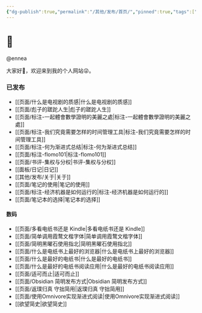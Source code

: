 ```yaml
---
{"dg-publish":true,"permalink":"/其他/发布/首页/","pinned":true,"tags":["gardenEntry"],"dgHomeLink":true,"dgShowBacklinks":false,"dgShowLocalGraph":false,"dgShowInlineTitle":false,"dgShowFileTree":true,"dgEnableSearch":true,"noteIcon":"1","created":"2023-04-12T11:56:07.275+08:00","updated":""}
---
```


# 🌲

@ennea

大家好👋，欢迎来到我的个人网站😜。

### 已发布
- [[页面/什么是电视剧的质感\|什么是电视剧的质感]]
- [[页面/彪子的蹉跎人生\|彪子的蹉跎人生]]
- [[页面/标注-一起體會數學證明的美麗之處\|标注-一起體會數學證明的美麗之處]]
- [[页面/标注-我们究竟需要怎样的时间管理工具\|标注-我们究竟需要怎样的时间管理工具]]
- [[页面/标注-何为渐进式总结\|标注-何为渐进式总结]]
- [[页面/标注-flomo101\|标注-flomo101]]
- [[页面/书评-集权与分权\|书评-集权与分权]]
- [[面板/日记\|日记]]
- [[其他/发布/关于\|关于]]
- [[页面/笔记的使用\|笔记的使用]]
- [[页面/标注-经济机器是如何运行的\|标注-经济机器是如何运行的]]
- [[页面/笔记本的选择\|笔记本的选择]]


<div class="transclusion internal-embed is-loaded"><div class="markdown-embed">



#### 数码
- [[页面/多看电纸书还是 Kindle\|多看电纸书还是 Kindle]]
- [[页面/简单调用霞鹜文楷字体\|简单调用霞鹜文楷字体]]
- [[页面/简明黑曜石使用指北\|简明黑曜石使用指北]]
- [[页面/什么是电纸书上最好的浏览器\|什么是电纸书上最好的浏览器]]
- [[页面/什么是最好的电纸书\|什么是最好的电纸书]]
- [[页面/什么是最好的电纸书阅读应用\|什么是最好的电纸书阅读应用]]
- [[页面/适可而止\|适可而止]]
- [[页面/Obsidian 简明发布方式\|Obsidian 简明发布方式]] 
- [[页面/返璞归真 守拙简用\|返璞归真 守拙简用]]
- [[页面/使用Omnivore实现渐进式阅读\|使用Omnivore实现渐进式阅读]]
- [[欲望简史\|欲望简史]]

</div></div>
